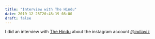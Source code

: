 ```yaml
---
title: "Interview with The Hindu"
date: 2019-12-25T20:48:19-08:00
draft: false
---
```


I did an interview with [The Hindu](https://www.thehindu.com/society/shriphani-palakodety-indiaviz-2019-instagram-data-visualisations-and-india-maps/article30347624.ece) about the instagram account [@indiaviz](https://instagram.com/indiaviz)
